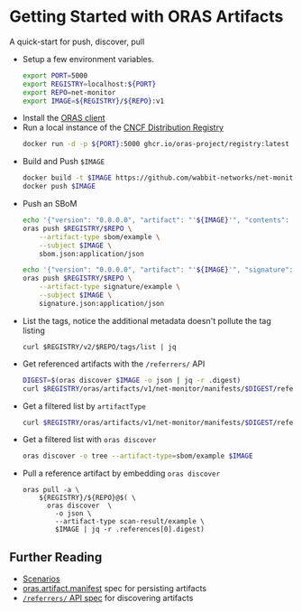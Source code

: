 # Getting Started with ORAS Artifacts

A quick-start for push, discover, pull

- Setup a few environment variables.  
  ```bash
  export PORT=5000
  export REGISTRY=localhost:${PORT}
  export REPO=net-monitor
  export IMAGE=${REGISTRY}/${REPO}:v1
  ```
- Install the [ORAS client][oras-releases]
- Run a local instance of the [CNCF Distribution Registry][cncf-distribution]
  ```bash
  docker run -d -p ${PORT}:5000 ghcr.io/oras-project/registry:latest
  ```
- Build and Push `$IMAGE`
  ```bash
  docker build -t $IMAGE https://github.com/wabbit-networks/net-monitor.git#main
  docker push $IMAGE
  ```
- Push an SBoM
  ```bash
  echo '{"version": "0.0.0.0", "artifact": "'${IMAGE}'", "contents": "good"}' > sbom.json
  oras push $REGISTRY/$REPO \
      --artifact-type sbom/example \
      --subject $IMAGE \
      sbom.json:application/json

  echo '{"version": "0.0.0.0", "artifact": "'${IMAGE}'", "signature": "signed"}' > signature.json
  oras push $REGISTRY/$REPO \
      --artifact-type signature/example \
      --subject $IMAGE \
      signature.json:application/json
  ```
- List the tags, notice the additional metadata doesn't pollute the tag listing
  ```http
  curl $REGISTRY/v2/$REPO/tags/list | jq
  ```
- Get referenced artifacts with the `/referrers/` API
  ```bash
  DIGEST=$(oras discover $IMAGE -o json | jq -r .digest)
  curl $REGISTRY/oras/artifacts/v1/net-monitor/manifests/$DIGEST/referrers | jq
  ```
- Get a filtered list by `artifactType`
  ```bash
  curl $REGISTRY/oras/artifacts/v1/net-monitor/manifests/$DIGEST/referrers?artifactType=sbom%2Fexample | jq
  ```
- Get a filtered list with `oras discover`
  ```bash
  oras discover -o tree --artifact-type=sbom/example $IMAGE
  ```
- Pull a reference artifact by embedding `oras discover`
  ```shell
  oras pull -a \
      ${REGISTRY}/${REPO}@$( \
        oras discover  \
          -o json \
          --artifact-type scan-result/example \
          $IMAGE | jq -r .references[0].digest)
  ```

## Further Reading

- [Scenarios](./scenarios.md)
- [oras.artifact.manifest][artifact-manifest-spec]  spec for persisting artifacts
- [`/referrers/` API spec][referrers-api]  for discovering artifacts


[artifact-manifest-spec]:             ./artifact-manifest.md
[cncf-distribution]:                  https://github.com/oras-project/distribution
[oras-releases]:                      https://github.com/oras-project/oras/releases
[referrers-api]:                      ./manifest-referrers-api.md